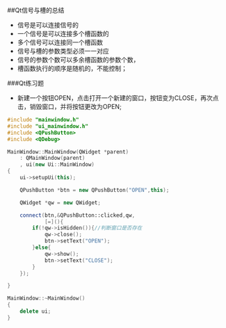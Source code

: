 ##Qt信号与槽的总结
* 信号是可以连接信号的
* 一个信号是可以连接多个槽函数的
* 多个信号可以连接同一个槽函数
* 信号与槽的参数类型必须一一对应
* 信号的参数个数可以多余槽函数的参数个数，
* 槽函数执行的顺序是随机的，不能控制；

###Qt练习题
* 新建一个按钮OPEN，点击打开一个新建的窗口，按钮变为CLOSE，再次点击，销毁窗口，并将按钮更改为OPEN;
``` cpp
#include "mainwindow.h"
#include "ui_mainwindow.h"
#include <QPushButton>
#include <QDebug>

MainWindow::MainWindow(QWidget *parent)
    : QMainWindow(parent)
    , ui(new Ui::MainWindow)
{
    ui->setupUi(this);

    QPushButton *btn = new QPushButton("OPEN",this);

    QWidget *qw = new QWidget;

    connect(btn,&QPushButton::clicked,qw,
            [=](){
        if(!qw->isHidden()){//判断窗口是否存在
            qw->close();
            btn->setText("OPEN");
        }else{
            qw->show();
            btn->setText("CLOSE");
        }
    });

}

MainWindow::~MainWindow()
{
    delete ui;
}
```
